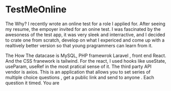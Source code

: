 # TestMeOnline

The Why?
I recently wrote an online test for a role I applied for. After seeing my resume, the empoyer invited for an onine test.
I was fascinated by the awesoness of the test app, it was very sleek and interractive, and I decided to crate one from scratch, develop on what I expericed and come
up with a realtively better version so that young pragrammers can learn from it.

The How
The datacase is MySQL, PHP framewrok Laravel , front end React. And the CSS franework is tailwind.
For the react, I used hooks like useState, useParam, useRef in the most pratical sense of it.
The third party API vendor is axios.
This is an application that allows you to set series of multiple choice questions , get a public link and send to anyone .
Each question it timed.
You are
